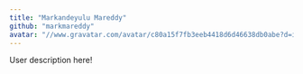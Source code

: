 ```yaml
---
title: "Markandeyulu Mareddy"
github: "markmareddy"
avatar: "//www.gravatar.com/avatar/c80a15f7fb3eeb4418d6d46638db0abe?d=identicon"
---
```


User description here!
